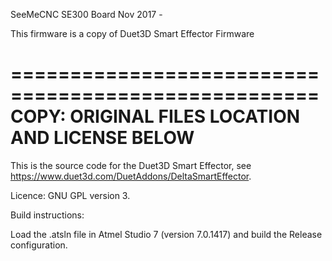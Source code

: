 SeeMeCNC SE300 Board
Nov 2017 - 

This firmware is a copy of Duet3D Smart Effector Firmware



====================================================
COPY: ORIGINAL FILES LOCATION AND LICENSE BELOW
====================================================


This is the source code for the Duet3D Smart Effector, see https://www.duet3d.com/DuetAddons/DeltaSmartEffector.

Licence: GNU GPL version 3.

Build instructions:

Load the .atsln file in Atmel Studio 7 (version 7.0.1417) and build the Release configuration.
